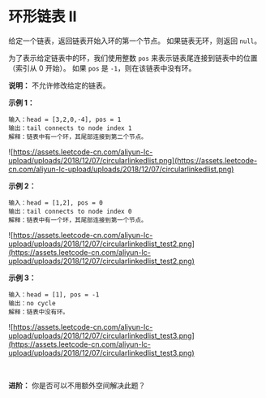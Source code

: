 # 环形链表 II

给定一个链表，返回链表开始入环的第一个节点。 如果链表无环，则返回 `null`。

为了表示给定链表中的环，我们使用整数 `pos` 来表示链表尾连接到链表中的位置（索引从 0 开始）。 如果 `pos` 是 `-1`，则在该链表中没有环。

**说明：** 不允许修改给定的链表。

**示例 1：**

    输入：head = [3,2,0,-4], pos = 1
    输出：tail connects to node index 1
    解释：链表中有一个环，其尾部连接到第二个节点。

![https://assets.leetcode-cn.com/aliyun-lc-upload/uploads/2018/12/07/circularlinkedlist.png](https://assets.leetcode-cn.com/aliyun-lc-upload/uploads/2018/12/07/circularlinkedlist.png)


**示例 2：**

    输入：head = [1,2], pos = 0
    输出：tail connects to node index 0
    解释：链表中有一个环，其尾部连接到第一个节点。
![https://assets.leetcode-cn.com/aliyun-lc-upload/uploads/2018/12/07/circularlinkedlist_test2.png](https://assets.leetcode-cn.com/aliyun-lc-upload/uploads/2018/12/07/circularlinkedlist_test2.png)

**示例 3：**

    输入：head = [1], pos = -1
    输出：no cycle
    解释：链表中没有环。
![https://assets.leetcode-cn.com/aliyun-lc-upload/uploads/2018/12/07/circularlinkedlist_test3.png](https://assets.leetcode-cn.com/aliyun-lc-upload/uploads/2018/12/07/circularlinkedlist_test3.png)


 

**进阶：**
你是否可以不用额外空间解决此题？